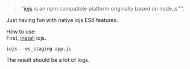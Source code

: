 > "[iojs](https://iojs.org/) is an npm compatible platform originally based on node.js™".  

Just having fun with native iojs ES6 features.  

How to use:  
First, [install](https://iojs.org/) iojs.  

```shell
iojs --es_staging app.js
```
The result should be a lot of logs.
